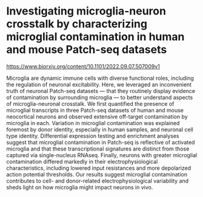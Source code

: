 # Investigating microglia-neuron crosstalk by characterizing microglial contamination in human and mouse Patch-seq datasets

https://www.biorxiv.org/content/10.1101/2022.09.07.507009v1

Microglia are dynamic immune cells with diverse functional roles, including the regulation of neuronal excitability. Here, we leveraged an inconvenient truth of neuronal Patch-seq datasets — that they routinely display evidence of contamination by surrounding microglia — to better understand aspects of microglia-neuronal crosstalk. We first quantified the presence of microglial transcripts in three Patch-seq datasets of human and mouse neocortical neurons and observed extensive off-target contamination by microglia in each. Variation in microglial contamination was explained foremost by donor identity, especially in human samples, and neuronal cell type identity. Differential expression testing and enrichment analyses suggest that microglial contamination in Patch-seq is reflective of activated microglia and that these transcriptional signatures are distinct from those captured via single-nucleus RNAseq. Finally, neurons with greater microglial contamination differed markedly in their electrophysiological characteristics, including lowered input resistances and more depolarized action potential thresholds. Our results suggest microglial contamination contributes to cell- and donor-related electrophysiological variability and sheds light on how microglia might impact neurons in vivo.

